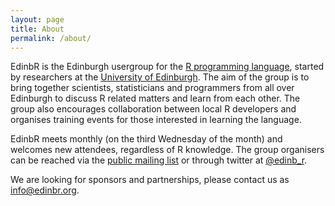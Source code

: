 ```yaml
---
layout: page
title: About
permalink: /about/
---
```


EdinbR is the Edinburgh usergroup for the [R programming language](http://r-project.org), started by researchers at the [University of Edinburgh](http://www.ed.ac.uk/home). The aim of the group is to bring together scientists, statisticians and programmers from all over Edinburgh to discuss R related matters and learn from each other. The group also encourages collaboration between local R developers and organises training events for those interested in learning the language.

EdinbR meets monthly (on the third Wednesday of the month) and welcomes new attendees, regardless of R knowledge. The group organisers can be reached via the [public mailing list](https://groups.google.com/forum/#!forum/edinbr) or through twitter at [@edinb_r](http://twitter.com/edinb_r).

We are looking for sponsors and partnerships, please contact us as [info@edinbr.org](mailto:info@edinbr.org).
